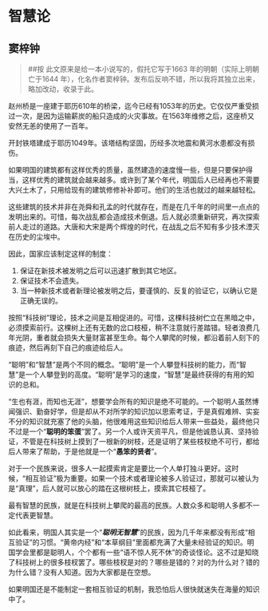 # 智慧论
## 窦梓钟
> ##按
> 此文原来是给一本小说写的，假托它写于1663 年的明朝（实际上明朝亡于1644 年），化名作者窦梓钟。发布后反响不错，所以我将其独立出来，略加改动，收录于此。
>

赵州桥是一座建于耶历610年的桥梁，迄今已经有1053年的历史。它仅仅严重受损过一次，是因为运输薪炭的船只造成的火灾事故。在1563年维修之后，这座桥又安然无恙的使用了一百年。

开封铁塔建成于耶历1049年。该塔结构坚固，历经多次地震和黄河水患都没有损伤。

如果明国的建筑都有这样优秀的质量，虽然建造的速度慢一些，但是只要保护得当，这样优秀的建筑就会越来越多。或许到了某个年代，明国后人已经再也不需要大兴土木了，只用给现有的建筑修修补补即可。他们的生活也就过的越来越轻松。

这些建筑的技术并非在尧舜和孔孟的时代就存在，而是在几千年的时间里一点点的发明出来的。可惜，每次战乱都会造成技术倒退。后人就必须重新研究，再次探索前人走过的道路。大唐和大宋是两个辉煌的时代，在战乱之后不知有多少技术湮灭在历史的尘埃中。

因此，国家应该制定这样的制度：

1. 保证在新技术被发明之后可以迅速扩散到其它地区。
2. 保证技术不会遗失。
3. 当一种新技术或者新理论被发明之后，要谨慎的、反复的验证它，以确认它是正确无误的。

按照“科技树”理论，技术之间是互相促进的。可惜，这棵科技树伫立在黑暗之中，必须摸索前行。这棵树上还有无数的岔口枝桠，稍不注意就行差踏错。轻者浪费几年光阴，重者就会损失大量财富甚至生命。每个人攀爬的时候，都沿着前人刻下的痕迹，然后再刻下自己的痕迹给后人。

“聪明”和“智慧”是两个不同的概念。“聪明”是一个人攀登科技树的能力，而“智慧”是一个人攀登到的高度。“聪明”是学习的速度，“智慧”是最终获得的有用的知识的总和。

“生也有涯，而知也无涯”，想要学会所有的知识是绝不可能的。一个聪明人虽然博闻强识、勤奋好学，但是却从不对所学的知识加以思索考证，于是真假难辨、实妄不分的知识就充塞了他的头脑，他很难用这些知识给后人带来一些益处，最终他只不过是一个“**聪明的笨蛋**”罢了。另一个人或许天资平凡，但是他诚恳认真、坚持验证，不管是在科技树上摸到了一根新的树枝，还是证明了某些枝杈绝不可行，都给后人带来了帮助，于是他就是一个“**愚笨的贤者**”。

对于一个民族来说，很多人一起摸索肯定是要比一个人单打独斗更好。这时候，“相互验证”极为重要。如果一个技术或者理论被多人验证过，那就可以被认为是“真理”，后人就可以放心的踏在这根树枝上，摸索其它枝桠了。

最有智慧的民族，就是在科技树上攀爬的最高的民族。人数众多和聪明人多都不一定代表更智慧。

如此看来，明国人其实是一个“***聪明无智慧***”的民族，因为几千年来都没有形成“相互验证”的习惯。“黄帝内经”和“本草纲目”里面都充满了大量未经验证的知识。明国学会里都是聪明人，个个都有一些“语不惊人死不休”的奇谈怪论。这不过是知晓了科技树上的很多枝杈罢了。哪些枝杈是对的？哪些是错的？对的为什么对？错的为什么错？没有人知道。因为大家都是在空想。

如果明国还是不能制定一套相互验证的机制，我恐怕后人很快就迷失在海量的知识中了。